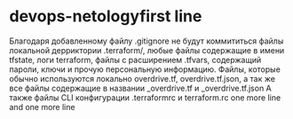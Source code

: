 # devops-netologyf i r s t   l i n e 
 
Благодаря добавленному файлу .gitignore не будут коммититься файлы локальной дерриктории .terraform/, любые файлы содержащие в имени tfstate, логи terraform, файлы с расширением .tfvars, содержащий пароли, ключи и прочую персональную информацию. Файлы, которые обычно используются локально overdrive.tf, overdrive.tf.json, а так же все файлы содержащие в названии _overdrive.tf и _overdrive.tf.json
А также файлы CLI конфигурации .terraformrc и terraform.rc
 
one more line
and one more line